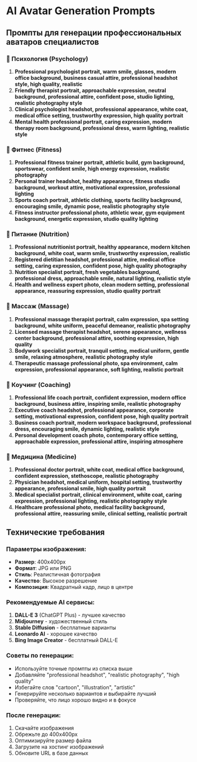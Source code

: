 # AI Avatar Generation Prompts

## Промпты для генерации профессиональных аватаров специалистов

### 🧠 Психология (Psychology)
1. **Professional psychologist portrait, warm smile, glasses, modern office background, business casual attire, professional headshot style, high quality, realistic**
2. **Friendly therapist portrait, approachable expression, neutral background, professional attire, confident pose, studio lighting, realistic photography style**
3. **Clinical psychologist headshot, professional appearance, white coat, medical office setting, trustworthy expression, high quality portrait**
4. **Mental health professional portrait, caring expression, modern therapy room background, professional dress, warm lighting, realistic style**

### 💪 Фитнес (Fitness)
1. **Professional fitness trainer portrait, athletic build, gym background, sportswear, confident smile, high energy expression, realistic photography**
2. **Personal trainer headshot, healthy appearance, fitness studio background, workout attire, motivational expression, professional lighting**
3. **Sports coach portrait, athletic clothing, sports facility background, encouraging smile, dynamic pose, realistic photography style**
4. **Fitness instructor professional photo, athletic wear, gym equipment background, energetic expression, studio quality lighting**

### 🥗 Питание (Nutrition)
1. **Professional nutritionist portrait, healthy appearance, modern kitchen background, white coat, warm smile, trustworthy expression, realistic**
2. **Registered dietitian headshot, professional attire, medical office setting, caring expression, confident pose, high quality photography**
3. **Nutrition specialist portrait, fresh vegetables background, professional dress, approachable smile, natural lighting, realistic style**
4. **Health and wellness expert photo, clean modern setting, professional appearance, reassuring expression, studio quality portrait**

### 💆 Массаж (Massage)
1. **Professional massage therapist portrait, calm expression, spa setting background, white uniform, peaceful demeanor, realistic photography**
2. **Licensed massage therapist headshot, serene appearance, wellness center background, professional attire, soothing expression, high quality**
3. **Bodywork specialist portrait, tranquil setting, medical uniform, gentle smile, relaxing atmosphere, realistic photography style**
4. **Therapeutic massage professional photo, spa environment, calm expression, professional appearance, soft lighting, realistic portrait**

### 🎯 Коучинг (Coaching)
1. **Professional life coach portrait, confident expression, modern office background, business attire, inspiring smile, realistic photography**
2. **Executive coach headshot, professional appearance, corporate setting, motivational expression, confident pose, high quality portrait**
3. **Business coach portrait, modern workspace background, professional dress, encouraging smile, dynamic lighting, realistic style**
4. **Personal development coach photo, contemporary office setting, approachable expression, professional attire, inspiring atmosphere**

### 🏥 Медицина (Medicine)
1. **Professional doctor portrait, white coat, medical office background, confident expression, stethoscope, realistic photography**
2. **Physician headshot, medical uniform, hospital setting, trustworthy appearance, professional smile, high quality portrait**
3. **Medical specialist portrait, clinical environment, white coat, caring expression, professional lighting, realistic photography style**
4. **Healthcare professional photo, medical facility background, professional attire, reassuring smile, clinical setting, realistic portrait**

## Технические требования

### Параметры изображения:
- **Размер**: 400x400px
- **Формат**: JPG или PNG
- **Стиль**: Реалистичная фотография
- **Качество**: Высокое разрешение
- **Композиция**: Квадратный кадр, лицо в центре

### Рекомендуемые AI сервисы:
1. **DALL-E 3** (ChatGPT Plus) - лучшее качество
2. **Midjourney** - художественный стиль
3. **Stable Diffusion** - бесплатные варианты
4. **Leonardo AI** - хорошее качество
5. **Bing Image Creator** - бесплатный DALL-E

### Советы по генерации:
- Используйте точные промпты из списка выше
- Добавляйте "professional headshot", "realistic photography", "high quality"
- Избегайте слов "cartoon", "illustration", "artistic"
- Генерируйте несколько вариантов и выбирайте лучший
- Проверяйте, что лицо хорошо видно и в фокусе

### После генерации:
1. Скачайте изображения
2. Обрежьте до 400x400px
3. Оптимизируйте размер файла
4. Загрузите на хостинг изображений
5. Обновите URL в базе данных

